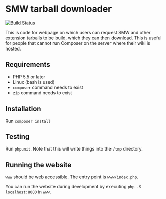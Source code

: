# SMW tarball downloader

[![Build Status](https://travis-ci.org/JeroenDeDauw/TarballDownloader.svg)](https://travis-ci.org/JeroenDeDauw/TarballDownloader)

This is code for webpage on which users can request SMW and other extension tarballs to be build, which they can then download. This is useful for people that cannot run Composer on the server where their wiki is hosted.

## Requirements

* PHP 5.5 or later
* Linux (bash is used)
* `composer` command needs to exist
* `zip` command needs to exist

## Installation

Run `composer install`

## Testing

Run `phpunit`. Note that this will write things into the `/tmp` directory.

## Running the website

`www` should be web accessible. The entry point is `www/index.php`.

You can run the website during development by executing `php -S localhost:8000` in `www`.
